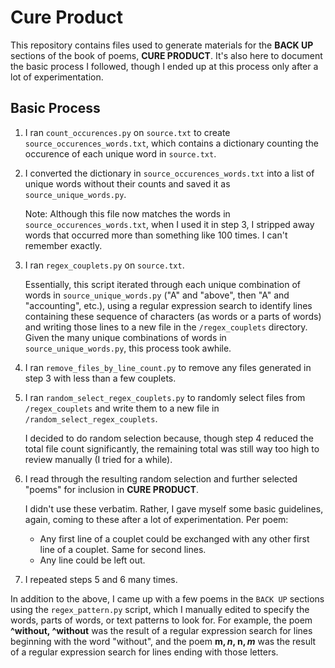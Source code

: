 # Cure Product

This repository contains files used to generate materials for the **BACK UP** sections of the book of poems, **CURE PRODUCT**. It's also here to document the basic process I followed, though I ended up at this process only after a lot of experimentation.

## Basic Process

1. I ran `count_occurences.py` on `source.txt` to create `source_occurences_words.txt`, which contains a dictionary counting the occurence of each unique word in `source.txt`. 

2. I converted the dictionary in `source_occurences_words.txt` into a list of unique words without their counts and saved it as `source_unique_words.py`. 

   Note: Although this file now matches the words in `source_occurences_words.txt`, when I used it in step 3, I stripped away words that occurred more than something like 100 times. I can't remember exactly. 

3. I ran `regex_couplets.py` on `source.txt`. 

   Essentially, this script iterated through each unique combination of words in `source_unique_words.py` ("A" and "above", then "A" and "accounting", etc.), using a regular expression search to identify lines containing these sequence of characters (as words or a parts of words) and writing those lines to a new file in the `/regex_couplets` directory. Given the many unique combinations of words in `source_unique_words.py`, this process took awhile.

4. I ran `remove_files_by_line_count.py` to remove any files generated in step 3 with less than a few couplets. 

5. I ran `random_select_regex_couplets.py` to randomly select files from `/regex_couplets` and write them to a new file in `/random_select_regex_couplets`.

   I decided to do random selection because, though step 4 reduced the total file count significantly, the remaining total was still way too high to review manually (I tried for a while). 

6. I read through the resulting random selection and further selected "poems" for inclusion in **CURE PRODUCT**. 

   I didn't use these verbatim. Rather, I gave myself some basic guidelines, again, coming to these after a lot of experimentation. Per poem:
    - Any first line of a couplet could be exchanged with any other first line of a couplet. Same for second lines.
    - Any line could be left out. 

7. I repeated steps 5 and 6 many times.

In addition to the above, I came up with a few poems in the `BACK UP` sections using the `regex_pattern.py` script, which I manually edited to specify the words, parts of words, or text patterns to look for. For example, the poem **^without, ^without** was the result of a regular expression search for lines beginning with the word "without", and the poem **m$, n$, n$, m$** was the result of a regular expression search for lines ending with those letters. 
